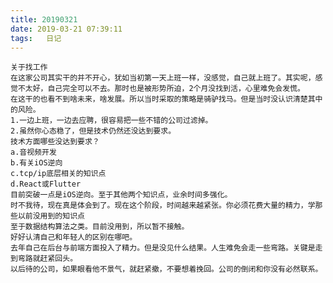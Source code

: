 ```yaml
---
title: 20190321
date: 2019-03-21 07:39:11
tags:	日记
---
```

	关于找工作
	在这家公司其实干的并不开心，犹如当初第一天上班一样，没感觉，自己就上班了。其实呢，感觉不太好，自己完全可以不去。那时也是被形势所迫，2个月没找到活，心里难免会发慌。
	在这干的也看不到啥未来，啥发展。所以当时采取的策略是骑驴找马。但是当时没认识清楚其中的风险。
	1.一边上班，一边去应聘，很容易把一些不错的公司过滤掉。
	2.虽然你心态稳了，但是技术仍然还没达到要求。
	技术方面哪些没达到要求？
	a.音视频开发
	b.有关iOS逆向
	c.tcp/ip底层相关的知识点
	d.React或Flutter
	目前突破一点是iOS逆向。至于其他两个知识点，业余时间多强化。
	时不我待，现在真是体会到了。现在这个阶段，时间越来越紧张。你必须花费大量的精力，学那些以前没用到的知识点
	至于数据结构算法之类。目前没用到，所以暂不接触。
	好好认清自己和年轻人的区别在哪吧。
	去年自己在后台与前端方面投入了精力。但是没见什么结果。人生难免会走一些弯路。关键是走到弯路就赶紧回头。
	以后待的公司，如果眼看他不景气，就赶紧撤，不要想着挽回。公司的倒闭和你没有必然联系。
	
